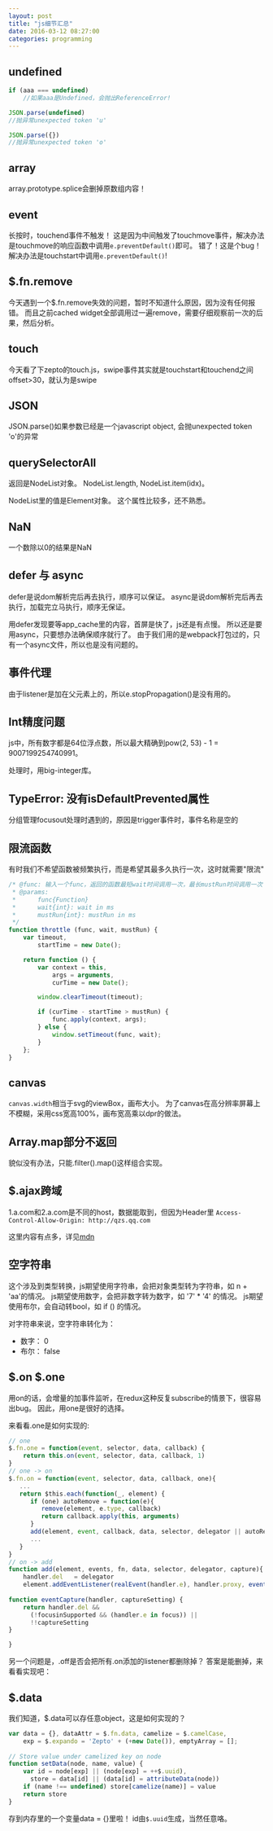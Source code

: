 ```yaml
---
layout: post
title: "js细节汇总"
date: 2016-03-12 08:27:00
categories: programming
---
```


## undefined

```javascript
if (aaa === undefined)
    //如果aaa是Undefined，会抛出ReferenceError!
```

```javascript
JSON.parse(undefined)
//抛异常unexpected token 'u'

JSON.parse({})
//抛异常unexpected token 'o'
```

## array
array.prototype.splice会删掉原数组内容！

## event
长按时，touchend事件不触发！
这是因为中间触发了touchmove事件，解决办法是touchmove的响应函数中调用`e.preventDefault()`即可。
错了！这是个bug！解决办法是touchstart中调用`e.preventDefault()`!

## $.fn.remove
今天遇到一个$.fn.remove失效的问题，暂时不知道什么原因，因为没有任何报错。
而且之前cached widget全部调用过一遍remove，需要仔细观察前一次的后果，然后分析。

## touch
今天看了下zepto的touch.js，swipe事件其实就是touchstart和touchend之间offset>30，就认为是swipe

## JSON
JSON.parse()如果参数已经是一个javascript object,  会抛unexpected token 'o'的异常

## querySelectorAll
返回是NodeList对象。
NodeList.length, NodeList.item(idx)。

NodeList里的值是Element对象。
这个属性比较多，还不熟悉。

## NaN

一个数除以0的结果是NaN

## defer 与 async

defer是说dom解析完后再去执行，顺序可以保证。
async是说dom解析完后再去执行，加载完立马执行，顺序无保证。

用defer发现要等app_cache里的内容，首屏是快了，js还是有点慢。
所以还是要用async，只要想办法确保顺序就行了。
由于我们用的是webpack打包过的，只有一个async文件，所以也是没有问题的。

## 事件代理

由于listener是加在父元素上的，所以e.stopPropagation()是没有用的。

## Int精度问题

js中，所有数字都是64位浮点数，所以最大精确到pow(2, 53) - 1 = 9007199254740991。

处理时，用big-integer库。

## TypeError: 没有isDefaultPrevented属性

分组管理focusout处理时遇到的，原因是trigger事件时，事件名称是空的

## 限流函数

有时我们不希望函数被频繁执行，而是希望其最多久执行一次，这时就需要"限流"

```javascript
/* @func: 输入一个func，返回的函数最短wait时间调用一次，最长mustRun时间调用一次
 * @params:
 *      func{Function}
 *      wait{int}: wait in ms
 *      mustRun{int}: mustRun in ms
 */
function throttle (func, wait, mustRun) {
    var timeout,
        startTime = new Date();

    return function () {
        var context = this,
            args = arguments,
            curTime = new Date();

        window.clearTimeout(timeout);

        if (curTime - startTime > mustRun) {
            func.apply(context, args);
        } else {
            window.setTimeout(func, wait);
        }
    };
}
```

## canvas

`canvas.width`相当于svg的viewBox，画布大小。
为了canvas在高分辨率屏幕上不模糊，采用css宽高100%，画布宽高乘以dpr的做法。

## Array.map部分不返回

貌似没有办法，只能.filter().map()这样组合实现。

## $.ajax跨域

1.a.com和2.a.com是不同的host，数据能取到，但因为Header里
`Access-Control-Allow-Origin: http://qzs.qq.com`

这里内容有点多，详见[mdn](https://developer.mozilla.org/en-US/docs/Web/HTTP/Access_control_CORS)

## 空字符串

这个涉及到类型转换，js期望使用字符串，会把对象类型转为字符串，如 n + 'aa'的情况。
js期望使用数字，会把非数字转为数字，如 '7' * '4' 的情况。
js期望使用布尔，会自动转bool，如 if () 的情况。

对字符串来说，空字符串转化为：

* 数字： 0
* 布尔： false

## $.on $.one

用on的话，会增量的加事件监听，在redux这种反复subscribe的情景下，很容易出bug。
因此，用one是很好的选择。

来看看.one是如何实现的:

```javascript
// one
$.fn.one = function(event, selector, data, callback) {
    return this.on(event, selector, data, callback, 1)
}
// one -> on
$.fn.on = function(event, selector, data, callback, one){
   ...
   return $this.each(function(_, element) {
      if (one) autoRemove = function(e){
         remove(element, e.type, callback)
         return callback.apply(this, arguments)
      }
      add(element, event, callback, data, selector, delegator || autoRemove)
      ...
   }
}
// on -> add
function add(element, events, fn, data, selector, delegator, capture){
    handler.del   = delegator
    element.addEventListener(realEvent(handler.e), handler.proxy, eventCapture(handler, capture))
    
function eventCapture(handler, captureSetting) {
    return handler.del &&
      (!focusinSupported && (handler.e in focus)) ||
      !!captureSetting
}

}
```

另一个问题是，.off是否会把所有.on添加的listener都删除掉？
答案是能删掉，来看看实现吧：


## $.data

我们知道，$.data可以存任意object，这是如何实现的？

```javascript
var data = {}, dataAttr = $.fn.data, camelize = $.camelCase,
    exp = $.expando = 'Zepto' + (+new Date()), emptyArray = [];
  
// Store value under camelized key on node
function setData(node, name, value) {
    var id = node[exp] || (node[exp] = ++$.uuid),
      store = data[id] || (data[id] = attributeData(node))
    if (name !== undefined) store[camelize(name)] = value
    return store
}
```

存到内存里的一个变量data = {}里啦！ id由`$.uuid`生成，当然任意咯。
